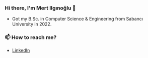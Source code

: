 ### Hi there, I'm Mert Ilgınoğlu 👋

* Got my B.Sc. in Computer Science & Engineering from Sabancı University in 2022. 

### 📫 How to reach me?
- [LinkedIn](https://www.linkedin.com/in/mert-ilginoglu/) 

<!--
**mertilginoglu/mertilginoglu** is a ✨ _special_ ✨ repository because its `README.md` (this file) appears on your GitHub profile.

Here are some ideas to get you started:

- 🔭 I’m currently working on ...
- 🌱 I’m currently learning ...
- 👯 I’m looking to collaborate on ...
- 🤔 I’m looking for help with ...
- 💬 Ask me about ...
- 📫 How to reach me: ...
- 😄 Pronouns: ...
- ⚡ Fun fact: ...
-->
